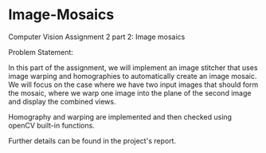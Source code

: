 # Image-Mosaics
Computer Vision Assignment 2 part 2: Image mosaics

Problem Statement:

In this part of the assignment, we will implement an image stitcher that uses image warping and homographies to automatically create an image mosaic. 
We will focus on the case where we have two input images that should form the mosaic, where we warp one image into the plane of the second image and display the combined views.

Homography and warping are implemented and then checked using openCV built-in functions.

Further details can be found in the project's report.
